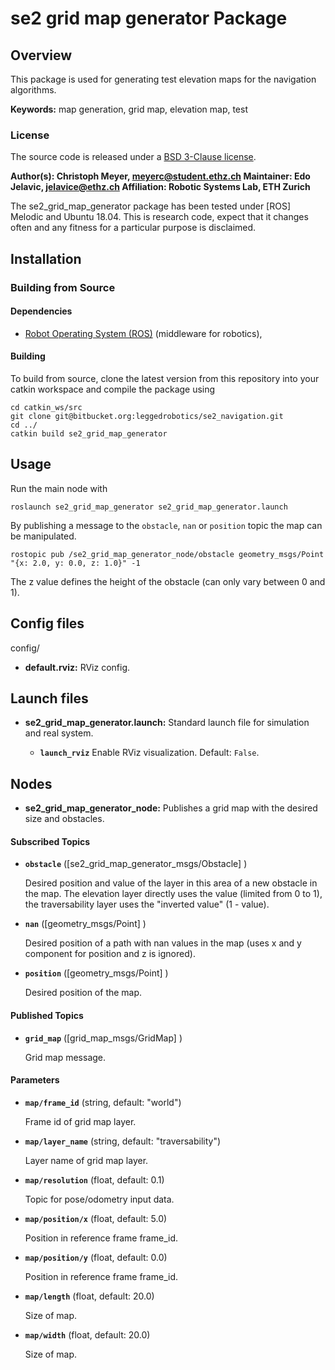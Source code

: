 # se2 grid map generator Package

## Overview

This package is used for generating test elevation maps for the navigation algorithms.

**Keywords:** map generation, grid map, elevation map, test

### License

The source code is released under a [BSD 3-Clause license](ros_package_template/LICENSE).

**Author(s): Christoph Meyer, [meyerc@student.ethz.ch](meyerc@student.ethz.ch)
**Maintainer:** Edo Jelavic, [jelavice@ethz.ch](jelavice@ethz.ch)
Affiliation: Robotic Systems Lab, ETH Zurich**

The se2_grid_map_generator package has been tested under [ROS] Melodic and Ubuntu 18.04. This is research code, expect 
that it changes often and any fitness for a particular purpose is disclaimed.


## Installation

### Building from Source

#### Dependencies

- [Robot Operating System (ROS)](http://wiki.ros.org) (middleware for robotics),

#### Building

To build from source, clone the latest version from this repository into your catkin workspace and compile the package using

	cd catkin_ws/src
	git clone git@bitbucket.org:leggedrobotics/se2_navigation.git	
	cd ../
	catkin build se2_grid_map_generator


## Usage

Run the main node with

	roslaunch se2_grid_map_generator se2_grid_map_generator.launch
	
By publishing a message to the `obstacle`, `nan` or `position` topic the map can be manipulated.
 
    rostopic pub /se2_grid_map_generator_node/obstacle geometry_msgs/Point "{x: 2.0, y: 0.0, z: 1.0}" -1

The z value defines the height of the obstacle (can only vary between 0 and 1).
    
## Config files

config/

* **default.rviz:** RViz config.

## Launch files

* **se2_grid_map_generator.launch:** Standard launch file for simulation and real system.
    
     - **`launch_rviz`** Enable RViz visualization. Default: `False`.
     
## Nodes

* **se2_grid_map_generator_node:**  Publishes a grid map with the desired size and obstacles.

#### Subscribed Topics 

* **`obstacle`** ([se2_grid_map_generator_msgs/Obstacle] )

	Desired position and value of the layer in this area of a new obstacle in the map. The elevation layer directly uses 
    the value (limited from 0 to 1), the traversability layer uses the "inverted value" (1 - value).

* **`nan`** ([geometry_msgs/Point] )

  Desired position of a path with nan values in the map (uses x and y component for position and z is ignored).

* **`position`** ([geometry_msgs/Point] )

	Desired position of the map.
	
#### Published Topics

* **`grid_map`** ([grid_map_msgs/GridMap] )

	Grid map message. 

#### Parameters

* **`map/frame_id`** (string, default: "world")

    Frame id of grid map layer.
    
* **`map/layer_name`** (string, default: "traversability")

    Layer name of grid map layer.
    	
* **`map/resolution`** (float, default: 0.1)

	Topic for pose/odometry input data.
	
* **`map/position/x`** (float, default: 5.0)

	Position in reference frame frame_id.

* **`map/position/y`** (float, default: 0.0)

    Position in reference frame frame_id.
	
* **`map/length`** (float, default: 20.0)

	Size of map.

* **`map/width`** (float, default: 20.0)

	Size of map.
